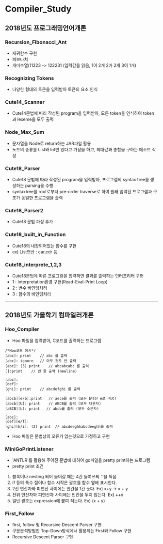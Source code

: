 # Compiler_Study
## 2018년도  프로그래밍언어개론
### Recursion_Fibonacci_Ant
- 재귀함수 구현
- 피보나치
- 개미수열(11223 -> 122231 (입력값을 읽음, 1이 2개 2가 2개 3이 1개)

### Recognizing Tokens 
- 다양한 형태의 토큰을 입력받아 토큰의 요소 인식

### Cute14_Scanner
- Cute14문법에 따라 작성된 program을 입력받아, 모든 token을 인식하여 token과 lexeme을 모두 출력

### Node_Max_Sum
- 문자열을 Node로 return하는 JAR파일 활용
- 노드의 종류를 List와 Int만 있다고 가정을 하고, 최대값과 총합을 구하는 메소드 작성

### Cute18_Parser
- Cute18 문법에 따라 작성된 program을 입력받아, 프로그램의 syntax tree를 생성하는 parsing을 수행
- syntaxtree를 root로부터 pre-order traverse로 하여 원래 입력된 프로그램과 구조가 동일한 프로그램을 출력

### Cute18_Parser2
- Cute18 문법 파싱 추가

### Cute18_built_in_Function
- Cute18의 내장되어있는 함수를 구현
- ex) List연산 : car,cdr 등

### Cute18_interprete_1,2,3
- Cute18문법에 따른 프로그램을 입력하면 결과를 출력하는 인터프리터 구현
- 1 : Interpretation환경 구현(Read-Eval-Print Loop)
- 2 : 변수 바인딩처리
- 3 : 함수의 바인딩처리
--------------------------------------
## 2018년도 가을학기 컴파일러개론
### Hoo_Compiler
- Hoo 파일을 입력받아, C코드를 출력하는 프로그램
~~~~
/*Hoo코드 예시*/
[abc]: print    // abc 를 출력 
[abc]: ignore   // 아무 것도 안 출력 
[abc]: (3) print    // abcabcabc 를 출력 
[]:print    // 빈 줄 출력 (newline) 
 
[abc]: 
[def]: 
[ghi]: print    // abcdefghi 를 출력 
 
[abcb][e/b]:print   // aece를 출력 (모든 b대신 e로 바꿈) 
[abcb][U]: print    // ABCB를 출력 (모두 대문자) 
[aBCB][L]: print   // abcb를 출력 (모두 소문자) 
 
[abc]: 
[def][e/f]:
[ghi][h/i]: (2) print  // abcdeeghhabcdeeghh를 출력 
~~~~
- Hoo 파일은 문법상의 오류가 없는것으로 가정하고 구현
###  MiniGoPrintListener
 - 'ANTLR'를 활용해 주어진 문법에 대하여 go파일을 pretty print하는 프로그램
 - pretty print 조건
 1. 블록이나 nesting 되어 들어갈 때는 4칸 들여쓰되 ‘.’을 찍음 
 1. If 등의 특수 절이나 함수 시작은 괄호를 함수 옆에 표시한다. 
 1. 2진 연산자와 피연산 사이에는 빈칸을 1칸 둔다. Ex) x+y -> x + y 
 1. 전위 연산자와 피연산자 사이에는 빈칸을 두지 않는다. Ex) ++x  
 1. 일반 괄호는 expression에 붙여 적는다. Ex) (x + y) 

### First_Follow
- first, follow 및 Recursive Descent Parser 구현
- 구문분석방법인 Top-Down방식에서 활용되는 First와 Follow 구현
- Recursive Descent Parser 구현

### 
